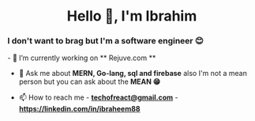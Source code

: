 <h1 align="center">Hello 👋, I'm Ibrahim</h1>
<h3>I don't want to brag but I'm a software engineer 😊</h3>
- 🌱 I’m currently working on ** Rejuve.com **

- 💬 Ask me about **MERN, Go-lang, sql and firebase** also I'm not a mean person but you can ask about the **MEAN 😁**

- 📫 How to reach me
                    - **techofreact@gmail.com**
                    - **https://linkedin.com/in/ibraheem88**
